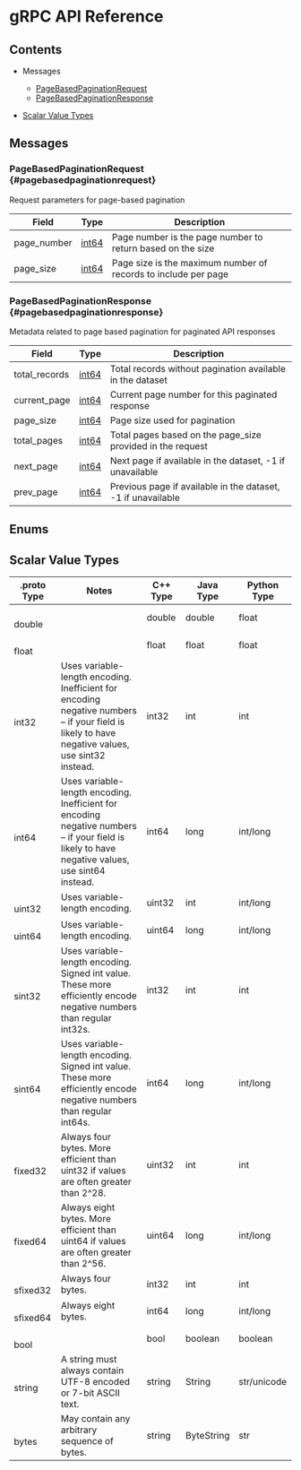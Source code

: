 [//]: # (Generated by grpc-framework using protoc-gen-doc)
[//]: # (Do not edit)

# gRPC API Reference

## Contents



- Messages
    - [PageBasedPaginationRequest](#pagebasedpaginationrequest)
    - [PageBasedPaginationResponse](#pagebasedpaginationresponse)
  



- [Scalar Value Types](#scalar-value-types)



 <!-- end services -->

## Messages


### PageBasedPaginationRequest {#pagebasedpaginationrequest}
Request parameters for page-based pagination


| Field | Type | Description |
| ----- | ---- | ----------- |
| page_number | [ int64](#int64) | Page number is the page number to return based on the size |
| page_size | [ int64](#int64) | Page size is the maximum number of records to include per page |
 <!-- end Fields -->
 <!-- end HasFields -->


### PageBasedPaginationResponse {#pagebasedpaginationresponse}
Metadata related to page based pagination for paginated API responses


| Field | Type | Description |
| ----- | ---- | ----------- |
| total_records | [ int64](#int64) | Total records without pagination available in the dataset |
| current_page | [ int64](#int64) | Current page number for this paginated response |
| page_size | [ int64](#int64) | Page size used for pagination |
| total_pages | [ int64](#int64) | Total pages based on the page_size provided in the request |
| next_page | [ int64](#int64) | Next page if available in the dataset, -1 if unavailable |
| prev_page | [ int64](#int64) | Previous page if available in the dataset, -1 if unavailable |
 <!-- end Fields -->
 <!-- end HasFields -->
 <!-- end messages -->

## Enums
 <!-- end Enums -->
 <!-- end Files -->

## Scalar Value Types

| .proto Type | Notes | C++ Type | Java Type | Python Type |
| ----------- | ----- | -------- | --------- | ----------- |
| <div><h4 id="double" /></div><a name="double" /> double |  | double | double | float |
| <div><h4 id="float" /></div><a name="float" /> float |  | float | float | float |
| <div><h4 id="int32" /></div><a name="int32" /> int32 | Uses variable-length encoding. Inefficient for encoding negative numbers – if your field is likely to have negative values, use sint32 instead. | int32 | int | int |
| <div><h4 id="int64" /></div><a name="int64" /> int64 | Uses variable-length encoding. Inefficient for encoding negative numbers – if your field is likely to have negative values, use sint64 instead. | int64 | long | int/long |
| <div><h4 id="uint32" /></div><a name="uint32" /> uint32 | Uses variable-length encoding. | uint32 | int | int/long |
| <div><h4 id="uint64" /></div><a name="uint64" /> uint64 | Uses variable-length encoding. | uint64 | long | int/long |
| <div><h4 id="sint32" /></div><a name="sint32" /> sint32 | Uses variable-length encoding. Signed int value. These more efficiently encode negative numbers than regular int32s. | int32 | int | int |
| <div><h4 id="sint64" /></div><a name="sint64" /> sint64 | Uses variable-length encoding. Signed int value. These more efficiently encode negative numbers than regular int64s. | int64 | long | int/long |
| <div><h4 id="fixed32" /></div><a name="fixed32" /> fixed32 | Always four bytes. More efficient than uint32 if values are often greater than 2^28. | uint32 | int | int |
| <div><h4 id="fixed64" /></div><a name="fixed64" /> fixed64 | Always eight bytes. More efficient than uint64 if values are often greater than 2^56. | uint64 | long | int/long |
| <div><h4 id="sfixed32" /></div><a name="sfixed32" /> sfixed32 | Always four bytes. | int32 | int | int |
| <div><h4 id="sfixed64" /></div><a name="sfixed64" /> sfixed64 | Always eight bytes. | int64 | long | int/long |
| <div><h4 id="bool" /></div><a name="bool" /> bool |  | bool | boolean | boolean |
| <div><h4 id="string" /></div><a name="string" /> string | A string must always contain UTF-8 encoded or 7-bit ASCII text. | string | String | str/unicode |
| <div><h4 id="bytes" /></div><a name="bytes" /> bytes | May contain any arbitrary sequence of bytes. | string | ByteString | str |

